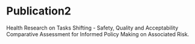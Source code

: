 # Publication2
Health Research on Tasks Shifting - Safety, Quality and Acceptability Comparative Assessment for Informed Policy Making on Associated Risk.
